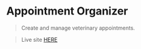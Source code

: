 # Appointment Organizer

> Create and manage veterinary appointments.

> Live site [HERE](https://appointment-admin-tool.now.sh/)
